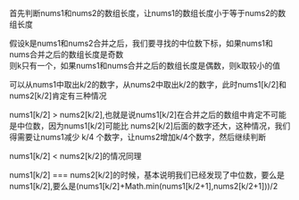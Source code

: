 首先判断nums1和nums2的数组长度，让nums1的数组长度小于等于nums2的数组长度<br/>

假设k是nums1和nums2合并之后，我们要寻找的中位数下标，如果nums1和nums合并之后的数组长度是奇数<br/>
则k只有一个，如果nums1和nums合并之后的数组长度是偶数，则k取较小的值<br/>

可以从nums1中取出k/2的数字，从nums2中取出k/2的数字，此时nums1[k/2]和nums2[k/2]肯定有三种情况<br/>

nums1[k/2] > nums2[k/2],也就是说nums1[k/2]在合并之后的数组中肯定不可能是中位数，因为nums1[k/2]可能比
nums2[k/2]后面的数字还大，这种情况，我们得需要让nums1减少 k/4 个数字，让nums2增加k/4个数字，然后继续判断<br/>

nums1[k/2] < nums2[k/2]的情况同理<br/>

nums1[k/2] === nums2[k/2]的时候，基本说明我们已经发现了中位数，要么是nums1[k/2],要么是(nums1[k/2]+Math.min(nums1[k/2+1],nums2[k/2+1]))/2<br/>
